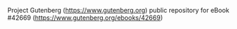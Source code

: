 Project Gutenberg (https://www.gutenberg.org) public repository for eBook #42669 (https://www.gutenberg.org/ebooks/42669)
